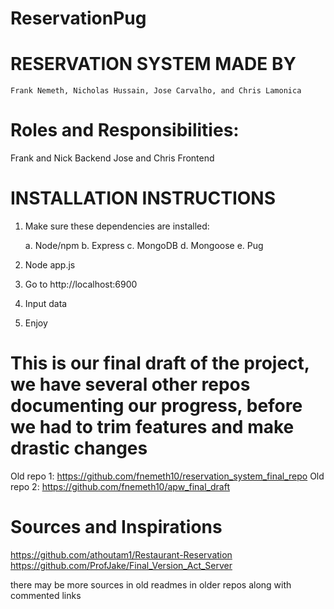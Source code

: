 # ReservationPug

# RESERVATION SYSTEM MADE BY 
    Frank Nemeth, Nicholas Hussain, Jose Carvalho, and Chris Lamonica 

# Roles and Responsibilities:

Frank and Nick Backend
Jose and Chris Frontend 

# INSTALLATION INSTRUCTIONS 

1. Make sure these dependencies are installed:
    
    a. Node/npm
    b. Express
    c. MongoDB
    d. Mongoose
    e. Pug

2. Node app.js
3. Go to http://localhost:6900
4. Input data
5. Enjoy

# This is our final draft of the project, we have several other repos documenting our progress, before we had to trim features and make drastic changes 

Old repo 1: https://github.com/fnemeth10/reservation_system_final_repo
Old repo 2: https://github.com/fnemeth10/apw_final_draft 

# Sources and Inspirations 

https://github.com/athoutam1/Restaurant-Reservation
https://github.com/ProfJake/Final_Version_Act_Server

there may be more sources in old readmes in older repos along with commented links